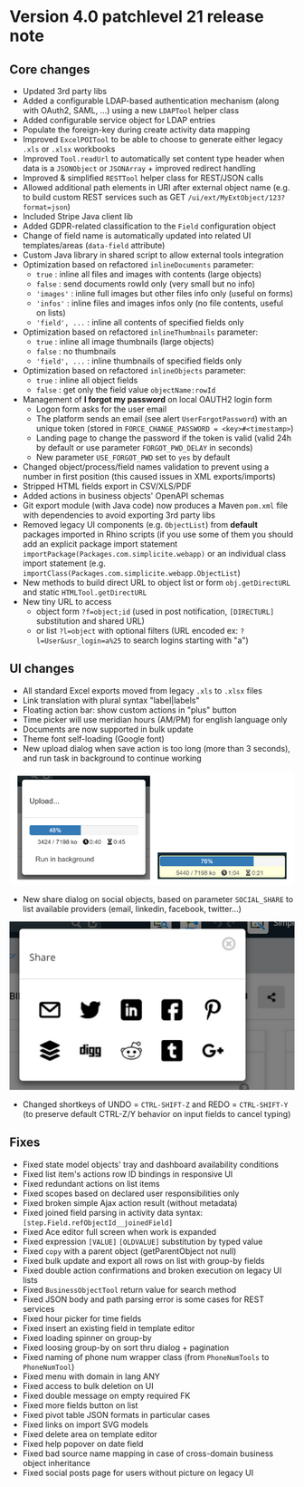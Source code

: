Version 4.0 patchlevel 21 release note
======================================

Core changes
------------

- Updated 3rd party libs
- Added a configurable LDAP-based authentication mechanism (along with OAuth2, SAML, ...) using a new `LDAPTool` helper class
- Added configurable service object for LDAP entries
- Populate the foreign-key during create activity data mapping
- Improved `ExcelPOITool` to be able to choose to generate either legacy `.xls` or `.xlsx` workbooks
- Improved `Tool.readUrl` to automatically set content type header when data is a `JSONObject` or `JSONArray` + improved redirect handling
- Improved & simplified `RESTTool` helper class for REST/JSON calls
- Allowed additional path elements in URI after external object name (e.g. to build custom REST services such as GET `/ui/ext/MyExtObject/123?format=json`)
- Included Stripe Java client lib
- Added GDPR-related classification to the `Field` configuration object
- Change of field name is automatically updated into related UI templates/areas (`data-field` attribute)
- Custom Java library in shared script to allow external tools integration
- Optimization based on refactored `inlineDocuments` parameter:
	- `true` : inline all files and images with contents (large objects)
	- `false` : send documents rowId only (very small but no info)
	- `'images'` : inline full images but other files info only (useful on forms)
	- `'infos'` : inline files and images infos only (no file contents, useful on lists)
	- `'field', ...` : inline all contents of specified fields only
- Optimization based on refactored `inlineThumbnails` parameter:
	- `true` : inline all image thumbnails (large objects)
	- `false` : no thumbnails
	- `'field', ...` : inline thumbnails of specified fields only
- Optimization based on refactored `inlineObjects` parameter:
	- `true` : inline all object fields
	- `false` : get only the field value `objectName:rowId`
- Management of **I forgot my password** on local OAUTH2 login form
	- Logon form asks for the user email
	- The platform sends an email (see alert `UserForgotPassword`) with an unique token (stored in `FORCE_CHANGE_PASSWORD = <key>#<timestamp>`)
	- Landing page to change the password if the token is valid (valid 24h by default or use parameter `FORGOT_PWD_DELAY` in seconds)
	- New parameter `USE_FORGOT_PWD` set to `yes` by default
- Changed object/process/field names validation to prevent using a number in first position (this caused issues in XML exports/imports)
- Stripped HTML fields export in CSV/XLS/PDF
- Added actions in business objects' OpenAPI schemas
- Git export module (with Java code) now produces a Maven `pom.xml` file with dependencies to avoid exporting 3rd party libs
- Removed legacy UI components (e.g. `ObjectList`) from **default** packages imported in Rhino scripts (if you use some of them you should add an explicit
  package import statement `importPackage(Packages.com.simplicite.webapp)` or an individual class import statement (e.g. `importClass(Packages.com.simplicite.webapp.ObjectList`)
- New methods to build direct URL to object list or form `obj.getDirectURL` and static `HTMLTool.getDirectURL`
- New tiny URL to access 
	- object form `?f=object;id` (used in post notification, `[DIRECTURL]` substitution and shared URL)
	- or list `?l=object` with optional filters (URL encoded ex: `?l=User&usr_login=a%25` to search logins starting with "a")

UI changes
----------

- All standard Excel exports moved from legacy `.xls` to `.xlsx` files
- Link translation with plural syntax "label|labels"
- Floating action bar: show custom actions in "plus" button 
- Time picker will use meridian hours (AM/PM) for english language only
- Documents are now supported in bulk update
- Theme font self-loading (Google font)
- New upload dialog when save action is too long (more than 3 seconds), and run task in background to continue working

![](upload.png)

- New share dialog on social objects, based on parameter `SOCIAL_SHARE` to list available providers (email, linkedin, facebook, twitter...)

![](share.png)

- Changed shortkeys of UNDO = `CTRL-SHIFT-Z` and REDO = `CTRL-SHIFT-Y` (to preserve default CTRL-Z/Y behavior on input fields to cancel typing)

Fixes
-----

- Fixed state model objects' tray and dashboard availability conditions
- Fixed list item's actions row ID bindings in responsive UI
- Fixed redundant actions on list items
- Fixed scopes based on declared user responsibilities only
- Fixed broken simple Ajax action result (without metadata)
- Fixed joined field parsing in activity data syntax: `[step.Field.refObjectId__joinedField]`
- Fixed Ace editor full screen when work is expanded
- Fixed expression `[VALUE]` `[OLDVALUE]` substitution by typed value
- Fixed `copy` with a parent object (getParentObject not null)
- Fixed bulk update and export all rows on list with group-by fields
- Fixed double action confirmations and broken execution on legacy UI lists
- Fixed `BusinessObjectTool` return value for search method
- Fixed JSON body and path parsing error is some cases for REST services
- Fixed hour picker for time fields
- Fixed insert an existing field in template editor
- Fixed loading spinner on group-by
- Fixed loosing group-by on sort thru dialog + pagination
- Fixed naming of phone num wrapper class (from `PhoneNumTools` to `PhoneNumTool`)
- Fixed menu with domain in lang ANY
- Fixed access to bulk deletion on UI
- Fixed double message on empty required FK
- Fixed more fields button on list
- Fixed pivot table JSON formats in particular cases
- Fixed links on import SVG models
- Fixed delete area on template editor
- Fixed help popover on date field
- Fixed bad source name mapping in case of cross-domain business object inheritance
- Fixed social posts page for users without picture on legacy UI